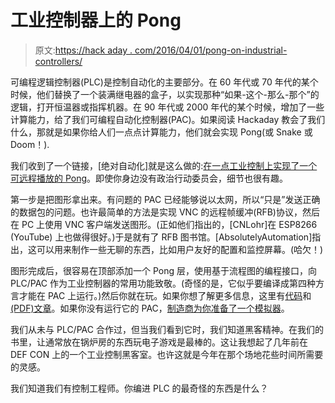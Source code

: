 # 工业控制器上的 Pong

> 原文:[https://hack aday . com/2016/04/01/pong-on-industrial-controllers/](https://hackaday.com/2016/04/01/pong-on-industrial-controllers/)

可编程逻辑控制器(PLC)是控制自动化的主要部分。在 60 年代或 70 年代的某个时候，他们替换了一个装满继电器的盒子，以实现那种“如果-这个-那么-那个”的逻辑，打开恒温器或指挥机器。在 90 年代或 2000 年代的某个时候，增加了一些计算能力，给了我们可编程自动化控制器(PAC)。如果阅读 Hackaday 教会了我们什么，那就是如果你给人们一点点计算能力，他们就会实现 Pong(或 Snake 或 Doom！).

我们收到了一个链接，[绝对自动化]就是这么做的:[在一点工业控制上实现了一个可远程播放的 Pong](http://www.absolutelyautomation.com/articles/2016/03/22/video-game-pac-using-rfb)。即使你身边没有政治行动委员会，细节也很有趣。

第一步是把图形拿出来。有问题的 PAC 已经能够说以太网，所以“只是”发送正确的数据包的问题。也许最简单的方法是实现 VNC 的远程帧缓冲(RFB)协议，然后在 PC 上使用 VNC 客户端发送图形。(正如他们指出的，[CNLohr]在 ESP8266 (YouTube) 上也做得很好。)于是就有了 RFB 图书馆。[AbsolutelyAutomation]指出，这可以用来制作一些无聊的东西，比如用户友好的配置和监控屏幕。(哈欠！)

图形完成后，很容易在顶部添加一个 Pong 层，使用基于流程图的编程接口，向 PLC/PAC 作为工业控制器的常用功能致敬。(奇怪的是，它似乎要编译成第四种方言才能在 PAC 上运行。)然后你就在玩。如果你想了解更多信息，这里有[代码](http://www.absolutelyautomation.com/sites/default/files/160322_OPTO22_GAME_RFB.zip)和 [(PDF)文章](http://www.absolutelyautomation.com/sites/default/files/160322_VIDEO_GAME_IN_PAC_USING_RFB.pdf)。如果你没有运行它的 PAC，[制造商为你准备了一个模拟器](http://www.opto22.com/site/downloads/dl_drilldown.aspx?aid=3690)。

我们从未与 PLC/PAC 合作过，但当我们看到它时，我们知道黑客精神。在我们的书里，让通常放在锅炉房的东西玩电子游戏是最棒的。这让我想起了几年前在 DEF CON 上的一个工业控制黑客室。也许这就是今年在那个场地花些时间所需要的灵感。

我们知道我们有控制工程师。你编进 PLC 的最奇怪的东西是什么？